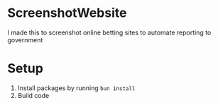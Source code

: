 # ScreenshotWebsite
I made this to screenshot online betting sites to automate reporting to government

# Setup
<ol type="1">
    <li>Install packages by running <code>bun install</code></li>
    <li>Build code</i>
</ol>
